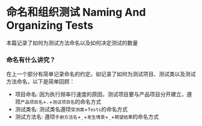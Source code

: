 # 命名和组织测试 Naming And Organizing Tests
本篇记录了如何为测试方法命名以及如何决定测试的数量

### 命名有什么讲究？
在上一个部分有简单记录命名的约定。如记录了如何为测试项目、测试类以及测试方法命名，以下是简单回顾：

* 项目命名: 因为执行频率行速度的原因，测试项目要与产品项目分开建立，遵顼`产品项目名`+`.`+`测试项目名`的命名方式
* 测试类名: 测试类名遵顼`受测类`+`Tests`的命名方式
* 测试方法名: 遵顼`手册方法名`+`_`+`发生情景`+`_`+`期望结果`的命名方式
